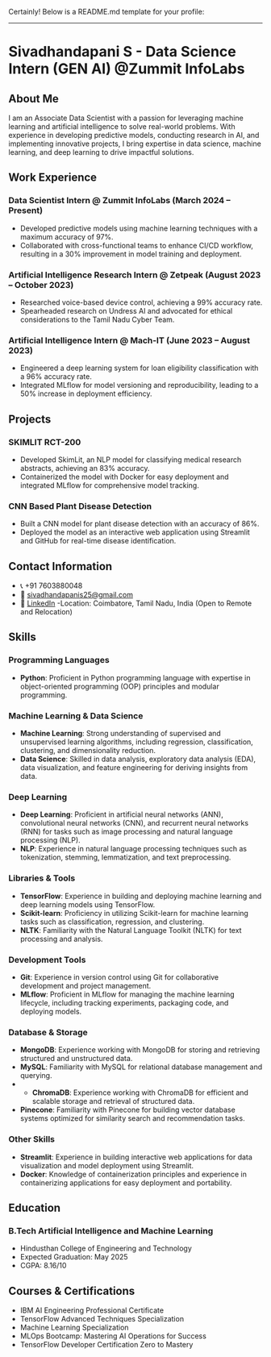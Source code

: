 Certainly! Below is a README.md template for your profile:

---

# Sivadhandapani S - Data Science Intern (GEN AI) @Zummit InfoLabs

## About Me

I am an Associate Data Scientist with a passion for leveraging machine learning and artificial intelligence to solve real-world problems. With experience in developing predictive models, conducting research in AI, and implementing innovative projects, I bring expertise in data science, machine learning, and deep learning to drive impactful solutions.

## Work Experience

### Data Scientist Intern @ Zummit InfoLabs (March 2024 – Present)

- Developed predictive models using machine learning techniques with a maximum accuracy of 97%.
- Collaborated with cross-functional teams to enhance CI/CD workflow, resulting in a 30% improvement in model training and deployment.

### Artificial Intelligence Research Intern @ Zetpeak (August 2023 – October 2023)

- Researched voice-based device control, achieving a 99% accuracy rate.
- Spearheaded research on Undress AI and advocated for ethical considerations to the Tamil Nadu Cyber Team.

### Artificial Intelligence Intern @ Mach-IT (June 2023 – August 2023)

- Engineered a deep learning system for loan eligibility classification with a 96% accuracy rate.
- Integrated MLflow for model versioning and reproducibility, leading to a 50% increase in deployment efficiency.

## Projects

### SKIMLIT RCT-200

- Developed SkimLit, an NLP model for classifying medical research abstracts, achieving an 83% accuracy.
- Containerized the model with Docker for easy deployment and integrated MLflow for comprehensive model tracking.

### CNN Based Plant Disease Detection

- Built a CNN model for plant disease detection with an accuracy of 86%.
- Deployed the model as an interactive web application using Streamlit and GitHub for real-time disease identification.

## Contact Information

- 📞 +91 7603880048
- 📧 sivadhandapanis25@gmail.com
- 💼 [LinkedIn](https://www.linkedin.com/in/sivadhandapanis)
-Location: Coimbatore, Tamil Nadu, India (Open to Remote and Relocation)

## Skills

### Programming Languages
- **Python**: Proficient in Python programming language with expertise in object-oriented programming (OOP) principles and modular programming.

### Machine Learning & Data Science
- **Machine Learning**: Strong understanding of supervised and unsupervised learning algorithms, including regression, classification, clustering, and dimensionality reduction.
- **Data Science**: Skilled in data analysis, exploratory data analysis (EDA), data visualization, and feature engineering for deriving insights from data.

### Deep Learning
- **Deep Learning**: Proficient in artificial neural networks (ANN), convolutional neural networks (CNN), and recurrent neural networks (RNN) for tasks such as image processing and natural language processing (NLP).
- **NLP**: Experience in natural language processing techniques such as tokenization, stemming, lemmatization, and text preprocessing.

### Libraries & Tools
- **TensorFlow**: Experience in building and deploying machine learning and deep learning models using TensorFlow.
- **Scikit-learn**: Proficiency in utilizing Scikit-learn for machine learning tasks such as classification, regression, and clustering.
- **NLTK**: Familiarity with the Natural Language Toolkit (NLTK) for text processing and analysis.

### Development Tools
- **Git**: Experience in version control using Git for collaborative development and project management.
- **MLflow**: Proficient in MLflow for managing the machine learning lifecycle, including tracking experiments, packaging code, and deploying models.

### Database & Storage
- **MongoDB**: Experience working with MongoDB for storing and retrieving structured and unstructured data.
- **MySQL**: Familiarity with MySQL for relational database management and querying.
- - **ChromaDB**: Experience working with ChromaDB for efficient and scalable storage and retrieval of structured data.
- **Pinecone**: Familiarity with Pinecone for building vector database systems optimized for similarity search and recommendation tasks.

### Other Skills
- **Streamlit**: Experience in building interactive web applications for data visualization and model deployment using Streamlit.
- **Docker**: Knowledge of containerization principles and experience in containerizing applications for easy deployment and portability.


## Education

### B.Tech Artificial Intelligence and Machine Learning
- Hindusthan College of Engineering and Technology
- Expected Graduation: May 2025
- CGPA: 8.16/10

## Courses & Certifications

- IBM AI Engineering Professional Certificate
- TensorFlow Advanced Techniques Specialization
- Machine Learning Specialization
- MLOps Bootcamp: Mastering AI Operations for Success
- TensorFlow Developer Certification Zero to Mastery


